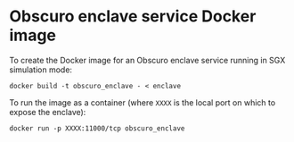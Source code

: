 # Obscuro enclave service Docker image

To create the Docker image for an Obscuro enclave service running in SGX simulation mode:

    docker build -t obscuro_enclave - < enclave

To run the image as a container (where `XXXX` is the local port on which to expose the enclave):

    docker run -p XXXX:11000/tcp obscuro_enclave